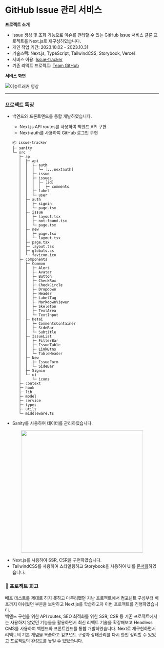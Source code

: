 # GitHub Issue 관리 서비스

**프로젝트 소개**

- Issue 생성 및 조회 기능으로 이슈를 관리할 수 있는 GitHub Issue 서비스 클론 프로젝트를 Next.js로 재구성하였습니다.
- 개인 작업 기간: 2023.10.02 - 2023.10.31
- 기술스택: Next.js, TypeScript, TailwindCSS, Storybook, Vercel
- 서비스 이용: [Issue-tracker](https://next-js-issue-tracker.vercel.app)
- 기존 리액트 프로젝트: [Team GitHub](https://github.com/codesquad-2023-group04/issue-tracker)

**서비스 화면**

![이슈트래커 영상](https://github.com/bread1022/next.js-issue-tracker/assets/107349637/fca1eb49-7549-4270-a30a-291a8bf08b7f)

---

### 프로젝트 특징

- 백엔드와 프론트엔드를 통합 개발하였습니다.

  - Next.js API routes를 사용하여 백엔드 API 구현
  - Next-auth를 사용하여 GitHub 로그인 구현

  ```
  📦 issue-tracker
  ├─ sanity
  └─ src
     ├─ ap
     │  ├─ api
     │  │  ├─ auth
     │  │  │  └─ [...nextauth]
     │  │  ├─ issue
     │  │  ├─ issues
     │  │  │  ├─ [id]
     │  │  │  │  ├─ comments
     │  │  ├─ label
     │  │  └─ user
     │  ├─ auth
     │  │  ├─ signin
     │  │  └─ page.tsx
     │  ├─ issue
     │  │  ├─ layout.tsx
     │  │  ├─ not-found.tsx
     │  │  └─ page.tsx
     │  ├─ new
     │  │  ├─ page.tsx
     │  │  └─ layout.tsx
     │  ├─ page.tsx
     │  ├─ layout.tsx
     │  ├─ globals.cs
     │  └─ favicon.ico
     ├─ components
     │  ├─ Common
     │  │  ├─ Alert
     │  │  ├─ Avatar
     │  │  ├─ Button
     │  │  ├─ CheckBox
     │  │  ├─ CheckCircle
     │  │  ├─ Dropdown
     │  │  ├─ Header
     │  │  ├─ LabelTag
     │  │  ├─ MarkdownViewer
     │  │  ├─ Skeleton
     │  │  ├─ TextArea
     │  │  └─ TextInput
     │  ├─ Detai
     │  │  ├─ CommentsContainer
     │  │  ├─ SideBar
     │  │  └─ Subtitle
     │  ├─ IssueList
     │  │  ├─ FilterBar
     │  │  ├─ IssueTable
     │  │  ├─ LinkBtns
     │  │  └─ TableHeader
     │  ├─ New
     │  │  ├─ IssueForm
     │  │  └─ SideBar
     │  ├─ Signin
     │  └─ ui
     │     └─ icons
     ├─ context
     ├─ hook
     ├─ lib
     ├─ model
     ├─ service
     ├─ types
     ├─ utils
     └─ middleware.ts
  ```

- Sanity를 사용하여 데이터를 관리하였습니다.

<p align="center"><img src="https://github.com/bread1022/next.js-issue-tracker/assets/107349637/c8adc615-e8dd-45b5-b3d8-b961bebd2b42" width="400px"/></p>

- Next.js를 사용하여 SSR, CSR을 구현하였습니다.
- TailwindCSS를 사용하여 스타일링하고 Storybook을 사용하여 UI를 [문서화](https://657719e9f3afcc0a456dd728-mngzztluch.chromatic.com)하였습니다.

### 🤔 프로젝트 회고

배포 테스트를 제대로 하지 못하고 마무리됐던 지난 프로젝트에서 컴포넌트 구성부터 배포까지 아쉬웠던 부분을 보완하고 Next.js를 학습하고자 이번 프로젝트를 진행하였습니다.  
백엔드 구현을 위한 API routes, SEO 최적화를 위한 SSR, CSR 등 기존 프로젝트에서는 사용하지 않았던 기능들을 활용하면서 최신 리액트 기술을 확장해보고 Headless CMS를 사용하여 백엔드와 프론트엔드를 통합 개발하였습니다. Next로 재구현하면서 리액트의 기본 개념을 복습하고 컴포넌트 구성과 상태관리를 다시 한번 정리할 수 있었고 프로젝트의 완성도를 높일 수 있었습니다.
